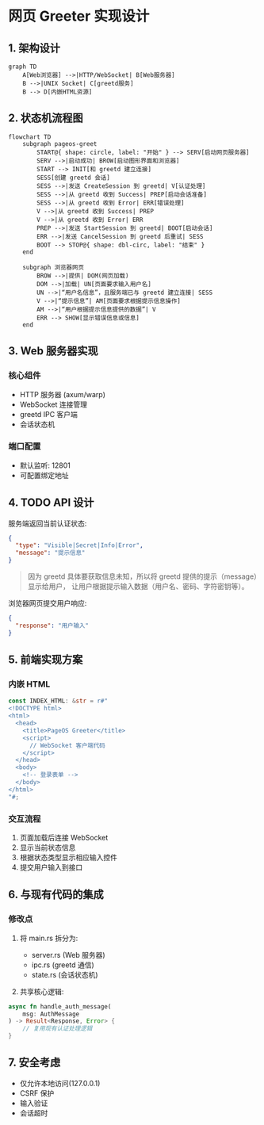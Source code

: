 # 网页 Greeter 实现设计

## 1. 架构设计

```mermaid
graph TD
    A[Web浏览器] -->|HTTP/WebSocket| B[Web服务器]
    B -->|UNIX Socket| C[greetd服务]
    B --> D[内嵌HTML资源]
```

## 2. 状态机流程图

```mermaid
flowchart TD
    subgraph pageos-greet
        START@{ shape: circle, label: "开始" } --> SERV[启动网页服务器]
        SERV -->|启动成功| BROW[启动图形界面和浏览器]
        START --> INIT[和 greetd 建立连接]
        SESS[创建 greetd 会话]
        SESS -->|发送 CreateSession 到 greetd| V[认证处理]
        SESS -->|从 greetd 收到 Success| PREP[启动会话准备]
        SESS -->|从 greetd 收到 Error| ERR[错误处理]
        V -->|从 greetd 收到 Success| PREP
        V -->|从 greetd 收到 Error| ERR
        PREP -->|发送 StartSession 到 greetd| BOOT[启动会话]
        ERR -->|发送 CancelSession 到 greetd 后重试| SESS
        BOOT --> STOP@{ shape: dbl-circ, label: "结束" }
    end

    subgraph 浏览器网页
        BROW -->|提供| DOM(网页加载)
        DOM -->|加载| UN[页面要求输入用户名]
        UN -->|“用户名信息”，且服务端已与 greetd 建立连接| SESS
        V -->|“提示信息”| AM[页面要求根据提示信息操作]
        AM -->|“用户根据提示信息提供的数据”| V
        ERR --> SHOW[显示错误信息或信息]
    end
```

## 3. Web 服务器实现

### 核心组件

- HTTP 服务器 (axum/warp)
- WebSocket 连接管理
- greetd IPC 客户端
- 会话状态机

### 端口配置

- 默认监听: 12801
- 可配置绑定地址

## 4. TODO API 设计

服务端返回当前认证状态:

```json
{
  "type": "Visible|Secret|Info|Error",
  "message": "提示信息"
}
```

> 因为 greetd 具体要获取信息未知，所以将 greetd 提供的提示（message）显示给用户，
> 让用户根据提示输入数据（用户名、密码、字符密钥等）。

浏览器网页提交用户响应:

```json
{
  "response": "用户输入"
}
```

## 5. 前端实现方案

### 内嵌 HTML

```rust
const INDEX_HTML: &str = r#"
<!DOCTYPE html>
<html>
  <head>
    <title>PageOS Greeter</title>
    <script>
      // WebSocket 客户端代码
    </script>
  </head>
  <body>
    <!-- 登录表单 -->
  </body>
</html>
"#;
```

### 交互流程

1. 页面加载后连接 WebSocket
2. 显示当前状态信息
3. 根据状态类型显示相应输入控件
4. 提交用户输入到接口

## 6. 与现有代码的集成

### 修改点

1. 将 main.rs 拆分为:

   - server.rs (Web 服务器)
   - ipc.rs (greetd 通信)
   - state.rs (会话状态机)

2. 共享核心逻辑:

```rust
async fn handle_auth_message(
    msg: AuthMessage
) -> Result<Response, Error> {
    // 复用现有认证处理逻辑
}
```

## 7. 安全考虑

- 仅允许本地访问(127.0.0.1)
- CSRF 保护
- 输入验证
- 会话超时
